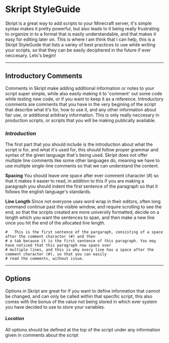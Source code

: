 # __Skript StyleGuide__
Skript is a great way to add scripts to your Minecraft server, it's simple syntax makes it pretty powerful, but also leads to it being really frustrating to organize in to a format that is easily understandable, and that makes it easy for editing later on. This is where I am think that I can help, this is a Skript StyleGuide that lists a variey of best practices to use while writing your scripts, so that they can be easily deciphered in the future if ever neccesary. Lets's begin!
****
## Introductory Comments
Comments in Skript make adding additional information or notes to your script super simple, while also easily making it to 'comment' out some code while testing new code, or if you want to keep it as a reference. Introductory comments are comments that you have in the very begining of the script that describe what it's for, how to use it, and any other information about fair use, or additional arbitrary information. This is only really neccesary in production scripts, or scripts that you will be making publically available.

### _Introduction_
The first part that you should include is the introduction about what the script is for, and what it's used for, this should follow proper grammar and syntax of the given language that's being used. Skript does not offer multiple line comments like some other languages do, meaning we have to use multiple single-line comments so that we can understand the content.

**Spacing** You should leave one space after ever comment character (\#) so that it makes it easier to read, in addition to this if you are making a paragraph you should indent the first sentence of the paragraph so that it follows the english language's standards.

**Line Length** Since not everyone uses word wrap in their editors, often long command continue past the visible window, and require scrolling to see the end, so that the scripts created are more universily formatted, decide on a length which you want the sentences to span, and then make a new line once you hit the end of the allocated line length.

```
#   This is the first sentence of the pargaraph, consisting of a space after the comment character (#) and then
# a tab because it is the first sentence of this paragraph. You may have noticed that this paragraph now spans over
# multiple lines, and this is why every line has a space after the comment character (#), so that you can easily
# read the comments, without issue.
```
****
## Options
Options in Skript are great for if you want to define information that cannot be changed, and can only be called within that specific script, this also comes with the bonus of the value not being stored in which ever system you have decided to use to store your variables. 

#### _Location_
All options should be defined at the top of the script under any information given in comments about the script
